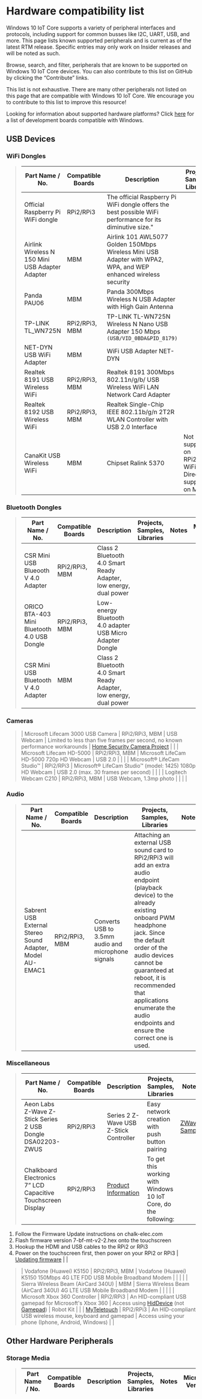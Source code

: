 # Hardware compatibility list

Windows 10 IoT Core supports a variety of peripheral interfaces and protocols, including support for common busses like I2C, UART, USB, and more. This page lists known supported peripherals and is current as of the latest RTM release. Specific entries may only work on Insider releases and will be noted as such.

Browse, search, and filter, peripherals that are known to be supported on Windows 10 IoT Core devices. You can also contribute to this list on GitHub by clicking the “Contribute” links.

This list is not exhaustive. There are many other peripherals not listed on this page that are compatible with Windows 10 IoT Core. We encourage you to contribute to this list to improve this resource!

Looking for information about supported hardware platforms? Click [here](https://docs.microsoft.com/en-us/windows-hardware/drivers/gettingstarted/windows-compatible-hardware-development-boards) for a list of development boards compatible with Windows.

## USB Devices

### WiFi Dongles
> | Part Name / No. | Compatible Boards | Description | Projects, Samples, Libraries | Notes |Microsoft Verified |
> |----------------|-------------------|-------------|--------|------------------------------|------------------------------------|
> | Official Raspberry Pi WiFi dongle | RPi2/RPi3 | The official Raspberry Pi WiFi dongle offers the best possible WiFi performance for its diminutive size." |  |  | 
> | Airlink Wireless N 150 Mini USB Adapter Adapter | MBM | Airlink 101 AWL5077 Golden 150Mbps Wireless Mini USB Adapter with WPA2, WPA, and WEP enhanced wireless security | | | |
> | Panda PAU06 | MBM |  Panda 300Mbps Wireless N USB Adapter with High Gain Antenna | | | |
> | TP-LINK TL_WN725N |  RPi2/RPi3, MBM | TP-LINK TL-WN725N Wireless N Nano USB Adapter 150 Mbps `(USB/VID_0BDA&PID_8179)` | | | |
> | NET-DYN USB WiFi Adapter | MBM | WiFi USB Adapter NET-DYN | | | |
> | Realtek 8191 USB Wireless WiFi | RPi2/RPi3, MBM | Realtek 8191 300Mbps 802.11n/g/b/ USB Wireless WiFi LAN Network Card Adapter | | | |
> | Realtek 8192 USB Wireless WiFi | RPi2/RPi3, MBM | Realtek Single-Chip IEEE 802.11b/g/n 2T2R WLAN Controller with USB 2.0 Interface | | | |
> | CanaKit USB Wireless WiFi | MBM | Chipset Ralink 5370 | Not supported on RPi2/RPi3; WiFi Direct supported on MBM | | |

### Bluetooth Dongles
> | Part Name / No. | Compatible Boards | Description | Projects, Samples, Libraries | Notes |Microsoft Verified |
> |----------------|-------------------|-------------|--------|------------------------------|------------------------------------|
> | CSR Mini USB Blueooth V 4.0 Adapter | RPi2/RPi3, MBM | Class 2 Bluetooth 4.0 Smart Ready Adapter, low energy, dual power | | | |
> | ORICO BTA-403 Mini Bluetooth 4.0 USB Dongle | RPi2/RPi3, MBM | Low-energy Bluetooth 4.0 adapter USB Micro Adapter Dongle | | | |
> | CSR Mini USB Bluetooth V 4.0 Adapter | MBM | Class 2 Bluetooth 4.0 Smart Ready Adapter, low energy, dual power | | | |

### Cameras
> | Microsoft Lifecam 3000 USB Camera | RPi2/RPi3, MBM | USB Webcam | Limited to less than five frames per second, no known performance workarounds | [Home Security Camera Project](https://developer.microsoft.com/en-us/windows/iot/samples/webcamapp) | | 
> | Microsoft Lifecam HD-5000 | RPi2/RPi3, MBM | Microsoft LifeCam HD-5000 720p HD Webcam | USB 2.0 | | |
> | Microsoft® LifeCam Studio™ | RPi2/RPi3 | Microsoft® LifeCam Studio™ (model: 1425) 1080p HD Webcam | USB 2.0 (max. 30 frames per second) | | |
> | Logitech Webcam C210 | RPi2/RPi3, MBM | USB Webcam, 1.3mp photo | | | |

### Audio
> | Part Name / No. | Compatible Boards | Description | Projects, Samples, Libraries | Notes |Microsoft Verified |
> |----------------|-------------------|-------------|--------|------------------------------|------------------------------------|
> | Sabrent USB External Stereo Sound Adapter, Model AU-EMAC1 | RPi2/RPi3, MBM | Converts USB to 3.5mm audio and microphone signals | Attaching an external USB sound card to RPi2/RPi3 will add an extra audio endpoint (playback device) to the already existing onboard PWM headphone jack. Since the default order of the audio devices cannot be guaranteed at reboot, it is recommended that applications enumerate the audio endpoints and ensure the correct one is used. | | |

### Miscellaneous
> | Part Name / No. | Compatible Boards | Description | Projects, Samples, Libraries | Notes |Microsoft Verified |
> |----------------|-------------------|-------------|--------|------------------------------|------------------------------------|
> | Aeon Labs Z-Wave Z-Stick Series 2 USB Dongle DSA02203-ZWUS | RPi2/RPi3 | Series 2 Z-Wave USB Z-Stick Controller | Easy network creation with push button pairing | [ZWave Sample](https://developer.microsoft.com/en-us/windows/iot/samples/zwaveadapter) | |
> | Chalkboard Electronics 7” LCD Capacitive Touchscreen Display | RPi2/RPi3 | [Product Information](https://www.chalk-elec.com/?page_id=1280#!/7-black-frame-universal-HDMI-LCD-with-capacitive-multi-touch/p/21750201/category=3094861) | To get this working with Windows 10 IoT Core, do the following: 
1. Follow the Firmware Update instructions on chalk-elec.com 
2. Flash firmware version 7-bf-mt-v2-2.hex onto the touchscreen 
3. Hookup the HDMI and USB cables to the RPi2 or RPi3 
4. Power on the touchscreen first, then power on your RPi2 or RPi3 | [Updating firmware](https://www.chalk-elec.com/?p=1826) | | 
> | Vodafone (Huawei) K5150 | RPi2/RPi3, MBM | Vodafone (Huawei) K5150 150Mbps 4G LTE FDD USB Mobile Broadband Modem | | | | 
> | Sierra Wireless Beam (AirCard 340U) | MBM | 	Sierra Wireless Beam (AirCard 340U) 4G LTE USB Mobile Broadband Modem | | | |
> | Microsoft Xbox 360 Controller | RPi2/RPi3 | An HID-compliant USB gamepad for Microsoft's Xbox 360 | Access using [HidDevice](https://docs.microsoft.com/en-us/uwp/api/Windows.Devices.HumanInterfaceDevice.HidDevice) (not [Gamepad](https://docs.microsoft.com/en-us/uwp/api/Windows.Gaming.Input.Gamepad)) | Robot Kit | | 
> | [MyTeletouch](http://myteletouch.com/) | RPi2/RPi3 | An HID-compliant USB wireless mouse, keyboard and gamepad | Access using your phone (Iphone, Android, Windows) | |

## Other Hardware Peripherals

### Storage Media
> | Part Name / No. | Compatible Boards | Description | Projects, Samples, Libraries | Notes |Microsoft Verified |
> |----------------|-------------------|-------------|--------|------------------------------|------------------------------------|
